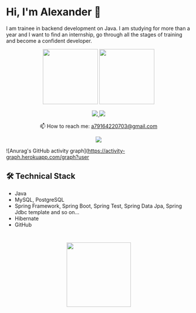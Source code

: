# Hi, I'm Alexander 👋
I am trainee in backend development on Java.
I am studying for more than a year and I want to find an internship, go through all the stages of training and become a confident developer.

<p align='center'>
   <a href="https://github-readme-stats.vercel.app/api?username=sergeev-alexander&show_icons=true&count_private=true"><img
           height=150
           src="https://github-readme-stats.vercel.app/api?username=sergeev-alexander&show_icons=true&count_private=true"/></a>
   <a href="https://github.com/romankh3/github-readme-stats"><img height=150
                                                                  src="https://github-readme-stats.vercel.app/api/top-langs/?username=sergeev-alexander&layout=compact"/></a>
</p>
<p align='center'>
   <a href="https://www.linkedin.com/in/sergeev-alexander/">
       <img src="https://img.shields.io/badge/linkedin-%230077B5.svg?&style=for-the-badge&logo=linkedin&logoColor=white"/>
   </a>
   <a href="https://t.me/joinchat/alexandr_sergeev">
       <img src="https://img.shields.io/badge/Telegram-2CA5E0?style=for-the-badge&logo=telegram&logoColor=white"/>
   </a>
<p align='center'>
   📫 How to reach me: <a href='mailto:a79164220703@gmail.com'>a79164220703@gmail.com</a>
</p>
<p align='center'>
   <a href="https://leetcode.com/u/alexander_sergeev">
      <img src="https://leetcard.jacoblin.cool/alexander_sergeev?ext=heatmap"/>
   </a>
</p>

![Anurag's GitHub activity graph](https://activity-graph.herokuapp.com/graph?user

## 🛠 Technical Stack
*   Java
*   MySQL, PostgreSQL
*   Spring Framework, Spring Boot, Spring Test, Spring Data Jpa, Spring Jdbc template and so on...
*   Hibernate
*   GitHub

<div align="center" style="margin: 40px 0">
   <a href="https://github.com/sergeev-alexander/github-profile-views-counter">
       <img width="175px" src="https://komarev.com/ghpvc/?username=sergeev-alexander&color=DE002D">
   </a>
</div>
